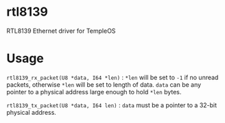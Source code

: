 # rtl8139

RTL8139 Ethernet driver for TempleOS

# Usage

`rtl8139_rx_packet(U8 *data, I64 *len)` : `*len` will be set to `-1` if no unread packets, otherwise `*len` will be set to length of data. `data` can be any pointer to a physical address large enough to hold `*len` bytes. 

`rtl8139_tx_packet(U8 *data, I64 len)` : `data` must be a pointer to a 32-bit physical address. 
